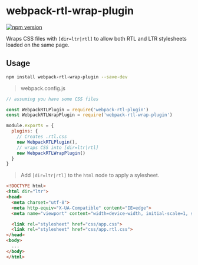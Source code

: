 # webpack-rtl-wrap-plugin

[![npm version](https://badge.fury.io/js/webpack-rtl-wrap-plugin.svg)](https://badge.fury.io/js/webpack-rtl-wrap-plugin)

Wraps CSS files with `[dir=ltr|rtl]` to allow both RTL and LTR stylesheets loaded on the same page.

## Usage

```bash
npm install webpack-rtl-wrap-plugin --save-dev
```

> webpack.config.js

```js
// assuming you have some CSS files

const WebpackRTLPlugin = require('webpack-rtl-plugin')
const WebpackRTLWrapPlugin = require('webpack-rtl-wrap-plugin')

module.exports = {
  plugins: {
    // Creates .rtl.css
    new WebpackRTLPlugin(),
    // wraps CSS into [dir=ltr|rtl]
    new WebpackRTLWrapPlugin()
  }
}
```

> Add `[dir=ltr|rtl]` to the `html` node to apply a sylesheet.

```html
<!DOCTYPE html>
<html dir="ltr">
<head>
  <meta charset="utf-8">
  <meta http-equiv="X-UA-Compatible" content="IE=edge">
  <meta name="viewport" content="width=device-width, initial-scale=1, shrink-to-fit=no">

  <link rel="stylesheet" href="css/app.css">
  <link rel="stylesheet" href="css/app.rtl.css">
</head>
<body>
  ...
</body>
</html>
```